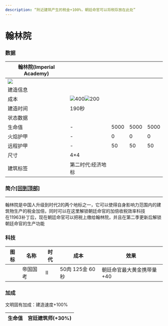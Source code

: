 ```yaml
---
description: “附近建筑产生的税金+100%，朝廷命官可以将税存放在此处”
---
```


# 翰林院

### 数据

| 翰林院(Imperial Academy)                                                                                             |                                                                                                                                                                                                      |      |      |      |
| ----------------------------------------------------------------------------------------------------------------- | ---------------------------------------------------------------------------------------------------------------------------------------------------------------------------------------------------- | ---- | ---- | ---- |
| ![](https://seicing-1257171891.cos.ap-nanjing.myqcloud.com/3fatcatpool/aoe4/tech/%E7%BF%B0%E6%9E%97%E9%99%A2.png) |                                                                                                                                                                                                      |      |      |      |
| 建造信息                                                                                                              |                                                                                                                                                                                                      |      |      |      |
| 成本                                                                                                                | ![](https://seicing-1257171891.cos.ap-nanjing.myqcloud.com/3fatcatpool/aoe4/tech/%E8%82%89.png)400![](https://seicing-1257171891.cos.ap-nanjing.myqcloud.com/3fatcatpool/aoe4/tech/%E9%87%91.png)200 |      |      |      |
| 建造时间                                                                                                              | 190秒                                                                                                                                                                                                 |      |      |      |
| 状态数据                                                                                                              |                                                                                                                                                                                                      |      |      |      |
| 生命值                                                                                                               | -                                                                                                                                                                                                    | 5000 | 5000 | 5000 |
| 火焰护甲                                                                                                              | -                                                                                                                                                                                                    | 0    | 0    | 0    |
| 远程护甲                                                                                                              | -                                                                                                                                                                                                    | 50   | 50   | 50   |
| 尺寸                                                                                                                | 4×4                                                                                                                                                                                                  |      |      |      |
| 建筑标签                                                                                                              | 第二时代:经济地标                                                                                                                                                                                            |      |      |      |

### 简介[\[回到顶部\]](broken-reference) <a href="#jia" id="jia"></a>

***

翰林院是中国人升级到时代2的两个地标之一，它可以使得自身影响力范围内的建筑物生产的税金加倍，同时可以在这里解锁朝廷命官的加倍收税效率科技\
在11963补丁后，现在朝廷命官可以把税上缴给翰林院，并且在第二季更新后解锁朝廷命官的生产功能

### 科技 <a href="#sp1" id="sp1"></a>

| 图标                                                                                                                                                        | 名称   | 时代 | 成本           | 效果             |
| --------------------------------------------------------------------------------------------------------------------------------------------------------- | ---- | -- | ------------ | -------------- |
| <img src="https://seicing-1257171891.cos.ap-nanjing.myqcloud.com/3fatcatpool/aoe4/tech/%E5%B8%9D%E5%9B%BD%E5%9B%BD%E8%80%83.png" alt="" data-size="line"> | 帝国国考 | Ⅱ  | 50肉 125金 60秒 | 朝廷命官最大黄金携带量+40 |

### 加成 <a href="#sp" id="sp"></a>

文明固有加成：建造速度+100%

| 生命值 | <img src="https://seicing-1257171891.cos.ap-nanjing.myqcloud.com/3fatcatpool/aoe4/tech/%E5%AE%AB%E5%BB%B7%E5%BB%BA%E7%AD%91%E5%B8%88.png" alt="" data-size="line">宫廷建筑师(+30%) |
| --- | ----------------------------------------------------------------------------------------------------------------------------------------------------------------------------- |
